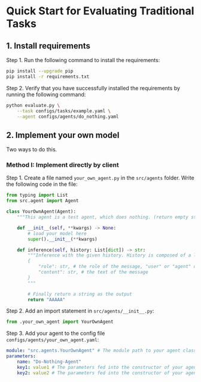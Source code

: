 # Quick Start for Evaluating Traditional Tasks

## 1. Install requirements

Step 1. Run the following command to install the requirements:

```bash
pip install --upgrade pip
pip install -r requirements.txt
```

Step 2. Verify that you have successfully installed the requirements by running the following command:

```bash
python evaluate.py \
    --task configs/tasks/example.yaml \
    --agent configs/agents/do_nothing.yaml
```

## 2. Implement your own model

Two ways to do this.

### Method I: Implement directly by client

Step 1. Create a file named `your_own_agent.py` in the `src/agents` folder. Write the following code in the file:

```python
from typing import List
from src.agent import Agent

class YourOwnAgent(Agent):
    """This agent is a test agent, which does nothing. (return empty string for each action)"""

    def __init__(self, **kwargs) -> None:
        # load your model here
        super().__init__(**kwargs)

    def inference(self, history: List[dict]) -> str:
        """Inference with the given history. History is composed of a list of dict, each dict:
        {
            "role": str, # the role of the message, "user" or "agent" only
            "content": str, # the text of the message
        }
        """

        # Finally return a string as the output
        return "AAAAA"
```

Step 2. Add an import statement in `src/agents/__init__.py`:

```python
from .your_own_agent import YourOwnAgent
```

Step 3. Add your agent to the config file `configs/agents/your_own_agent.yaml`:

```yaml
module: "src.agents.YourOwnAgent" # The module path to your agent class
parameters:
    name: "Do-Nothing-Agent"
    key1: value1 # The parameters fed into the constructor of your agent class
    key2: value2 # The parameters fed into the constructor of your agent class
```

